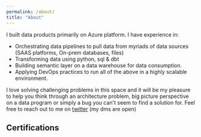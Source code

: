 ```yaml
---
permalink: /about/
title: "About"
---
```


I built data products primarily on Azure platform. 
I have experience in:
* Orchestrating data pipelines to pull data from myriads of data sources (SAAS platforms, On-prem databases, files)
* Transforming data using python, sql & dbt
* Building semantic layer on a data warehouse for data consumption.
* Applying DevOps practices to run all of the above in a highly scalable environment.

I love solving challenging problems in this space and it will be my pleasure to help you think through an architecture problem, big picture perspective on a data program or simply a bug you can't seem to find a solution for. 
Feel free to reach out to me on [twitter](https://twitter.com/av1n45h) (my dms are open)

## Certifications
<div data-iframe-width="150" data-iframe-height="270" data-share-badge-id="a1ff5726-e920-4033-9873-4f5eeadd840f" data-share-badge-host="https://www.credly.com"></div><script type="text/javascript" async src="//cdn.credly.com/assets/utilities/embed.js"></script>
<div data-iframe-width="150" data-iframe-height="270" data-share-badge-id="747e4aa8-12a7-4116-b5d7-b1c55e9cf0d4" data-share-badge-host="https://www.credly.com"></div><script type="text/javascript" async src="//cdn.credly.com/assets/utilities/embed.js"></script>